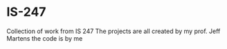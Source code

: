 # IS-247
Collection of work from IS 247
The projects are all created by my prof. Jeff Martens the code is by me 
